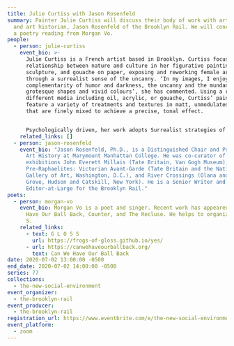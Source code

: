 ```yaml
---
title: Julie Curtiss with Jason Rosenfeld
summary: Painter Julie Curtiss will discuss their body of work with art critic
  and art historian, Jason Rosenfeld of the Brooklyn Rail. We will conclude with
  a poetry reading from Morgan Vo.
people:
  - person: julie-curtiss
    event_bio: >-
      Julie Curtiss is a French artist based in Brooklyn. Curtiss focuses on the
      relationship between nature and culture in her figurative painting,
      sculpture, and gouache on paper, exposing and reworking female archetypes
      through a surrealist sense of the uncanny. ‘In my images, I enjoy the
      complementarity of humor and darkness, the uncanny and the mundane,
      grotesque shapes and vivid colours’, she has commented. Using a range of
      different media including oil, acrylic, or gouache, Curtiss’ paintings
      feature a variety of treatments and textures in matt, unmodulated colors
      that are finely mixed to achieve a precise, tonal effect. 


      Psychologically driven, her work adopts Surrealist strategies of picture making, using a shallow depth of field and close-cropping to leave parts of an image out, resulting in a sense of intimate objectivity that hints at underlying sexual or fetishistic activities. In a painting such as Woman in High Heels (2019) for example, a truncated pair of female legs emerge from a Rousseau-style bush, while in Triplette (2019), three nude female figures intently examine each other’s long hair. In these works, Curtiss situates the viewer as a predator or furtive voyeur, allowing the viewer to glimpse what should remain hidden. Derailing the sense of a privileged gaze, the viewer is left askew: complicit and uncomfortable, in a manner that recalls the authorial strategies used in Michelangelo Antonioni’s Blow-Up (1966), Marcel Duchamp’s Étant donnés (1946-66) or Robert Gober's Untitled Leg (1989-90). As Curtiss has said: ‘I am interested in nuances, in complexity, in the in-between, in complementarity.’
    related_links: []
  - person: jason-rosenfeld
    event_bio: "Jason Rosenfeld, Ph.D., is a Distinguished Chair and Professor of
      Art History at Marymount Manhattan College. He was co-curator of the
      exhibitions John Everett Millais (Tate Britain, Van Gogh Museum),
      Pre-Raphaelites: Victorian Avant-Garde (Tate Britain and the National
      Gallery of Art, Washington, D.C.), and River Crossings (Olana and Cedar
      Grove, Hudson and Catskill, New York). He is a Senior Writer and
      Editor-at-Large for the Brooklyn Rail."
poets:
  - person: morgan-vo
    event_bio: Morgan Vo is a poet and singer. Recent work has appeared in Can We
      Have Our Ball Back, Counter, and The Recluse. He helps to organize G L O S
      S.
    related_links:
      - text: G L O S S
        url: https://frogs-of-gloss.github.io/yes/
      - url: https://canwehaveourballback.org/
        text: Can We Have Our Ball Back
date: 2020-07-02 13:00:00 -0500
end_date: 2020-07-02 14:00:00 -0500
series: 77
collections:
  - the-new-social-environment
event_organizer:
  - the-brooklyn-rail
event_producer:
  - the-brooklyn-rail
registration_url: https://www.eventbrite.com/e/the-new-social-environment-77-julie-curtiss-tickets-111033373810
event_platform:
  - zoom
---
```

